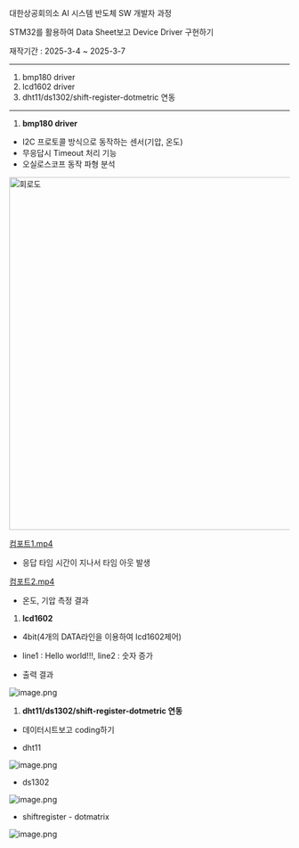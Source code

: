 대한상공회의소 AI 시스템 반도체 SW 개발자 과정

STM32를 활용하여 Data Sheet보고 Device Driver 구현하기

재작기간 : 2025-3-4 ~ 2025-3-7

--------------------------------------------

1. bmp180 driver
2. lcd1602 driver
3. dht11/ds1302/shift-register-dotmetric 연동

--------------------------------------------

1. **bmp180 driver**
- I2C 프로토콜 방식으로 동작하는 센서(기압, 온도)
- 무응답시 Timeout 처리 기능
- 오실로스코프 동작 파형 분석

<img width="633" alt="회로도" src="https://github.com/user-attachments/assets/a65c8cc8-ad21-4f3e-a1ec-ab5c6eba48d1" />

[컴포트1.mp4](attachment:2df1bd59-0956-465c-b0ed-93046db5a5e1:컴포트1.mp4)

- 응답 타임 시간이 지나서 타임 아웃 발생

[컴포트2.mp4](attachment:4ac79902-a187-4aa4-8ace-ad100195a682:컴포트2.mp4)

- 온도, 기압 측정 결과

1. **lcd1602**
- 4bit(4개의 DATA라인을 이용하여 lcd1602제어)
- line1 : Hello world!!!, line2 : 숫자 증가

- 출력 결과

![image.png](attachment:9486aead-fec4-451d-9666-5a84e62bdcdf:image.png)

1. **dht11/ds1302/shift-register-dotmetric 연동**
- 데이터시트보고 coding하기

- dht11

![image.png](attachment:a4134d7e-d614-4c6a-90e2-de05ba17eed5:image.png)

- ds1302

![image.png](attachment:f717078f-50da-4825-a710-4af7d06ffaf5:image.png)

- shiftregister - dotmatrix

![image.png](attachment:9186a69e-81e6-4947-b47c-f52c3ee38adb:image.png)
